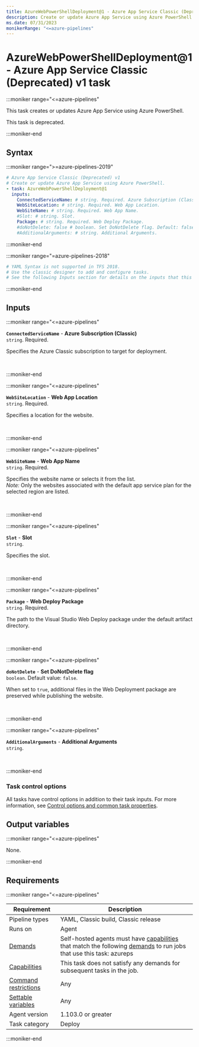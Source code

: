 ```yaml
---
title: AzureWebPowerShellDeployment@1 - Azure App Service Classic (Deprecated) v1 task
description: Create or update Azure App Service using Azure PowerShell.
ms.date: 07/31/2023
monikerRange: "<=azure-pipelines"
---
```


# AzureWebPowerShellDeployment@1 - Azure App Service Classic (Deprecated) v1 task

<!-- :::description::: -->
:::moniker range="<=azure-pipelines"

<!-- :::editable-content name="description"::: -->
This task creates or updates Azure App Service using Azure PowerShell.
<!-- :::editable-content-end::: -->

This task is deprecated.

:::moniker-end
<!-- :::description-end::: -->

<!-- :::syntax::: -->
## Syntax

:::moniker range=">=azure-pipelines-2019"

```yaml
# Azure App Service Classic (Deprecated) v1
# Create or update Azure App Service using Azure PowerShell.
- task: AzureWebPowerShellDeployment@1
  inputs:
    ConnectedServiceName: # string. Required. Azure Subscription (Classic). 
    WebSiteLocation: # string. Required. Web App Location. 
    WebSiteName: # string. Required. Web App Name. 
    #Slot: # string. Slot. 
    Package: # string. Required. Web Deploy Package. 
    #doNotDelete: false # boolean. Set DoNotDelete flag. Default: false.
    #AdditionalArguments: # string. Additional Arguments.
```

:::moniker-end

:::moniker range="=azure-pipelines-2018"

```yaml
# YAML Syntax is not supported in TFS 2018.
# Use the classic designer to add and configure tasks.
# See the following Inputs section for details on the inputs that this task supports.
```

:::moniker-end
<!-- :::syntax-end::: -->

<!-- :::inputs::: -->
## Inputs

<!-- :::item name="ConnectedServiceName"::: -->
:::moniker range="<=azure-pipelines"

**`ConnectedServiceName`** - **Azure Subscription (Classic)**<br>
`string`. Required.<br>
<!-- :::editable-content name="helpMarkDown"::: -->
Specifies the Azure Classic subscription to target for deployment.
<!-- :::editable-content-end::: -->
<br>

:::moniker-end
<!-- :::item-end::: -->
<!-- :::item name="WebSiteLocation"::: -->
:::moniker range="<=azure-pipelines"

**`WebSiteLocation`** - **Web App Location**<br>
`string`. Required.<br>
<!-- :::editable-content name="helpMarkDown"::: -->
Specifies a location for the website.
<!-- :::editable-content-end::: -->
<br>

:::moniker-end
<!-- :::item-end::: -->
<!-- :::item name="WebSiteName"::: -->
:::moniker range="<=azure-pipelines"

**`WebSiteName`** - **Web App Name**<br>
`string`. Required.<br>
<!-- :::editable-content name="helpMarkDown"::: -->
Specifies the website name or selects it from the list.  
*Note:* Only the websites associated with the default app service plan for the selected region are listed.
<!-- :::editable-content-end::: -->
<br>

:::moniker-end
<!-- :::item-end::: -->
<!-- :::item name="Slot"::: -->
:::moniker range="<=azure-pipelines"

**`Slot`** - **Slot**<br>
`string`.<br>
<!-- :::editable-content name="helpMarkDown"::: -->
Specifies the slot.
<!-- :::editable-content-end::: -->
<br>

:::moniker-end
<!-- :::item-end::: -->
<!-- :::item name="Package"::: -->
:::moniker range="<=azure-pipelines"

**`Package`** - **Web Deploy Package**<br>
`string`. Required.<br>
<!-- :::editable-content name="helpMarkDown"::: -->
The path to the Visual Studio Web Deploy package under the default artifact directory.
<!-- :::editable-content-end::: -->
<br>

:::moniker-end
<!-- :::item-end::: -->
<!-- :::item name="doNotDelete"::: -->
:::moniker range="<=azure-pipelines"

**`doNotDelete`** - **Set DoNotDelete flag**<br>
`boolean`. Default value: `false`.<br>
<!-- :::editable-content name="helpMarkDown"::: -->
When set to `true`, additional files in the Web Deployment package are preserved while publishing the website.
<!-- :::editable-content-end::: -->
<br>

:::moniker-end
<!-- :::item-end::: -->
<!-- :::item name="AdditionalArguments"::: -->
:::moniker range="<=azure-pipelines"

**`AdditionalArguments`** - **Additional Arguments**<br>
`string`.<br>
<!-- :::editable-content name="helpMarkDown"::: -->
<!-- :::editable-content-end::: -->
<br>

:::moniker-end
<!-- :::item-end::: -->

### Task control options

All tasks have control options in addition to their task inputs. For more information, see [Control options and common task properties](/azure/devops/pipelines/yaml-schema/steps-task#common-task-properties).
<!-- :::inputs-end::: -->

<!-- :::outputVariables::: -->
## Output variables

:::moniker range="<=azure-pipelines"

None.

:::moniker-end
<!-- :::outputVariables-end::: -->

<!-- :::remarks::: -->
<!-- :::editable-content name="remarks"::: -->
<!-- :::editable-content-end::: -->
<!-- :::remarks-end::: -->

<!-- :::examples::: -->
<!-- :::editable-content name="examples"::: -->
<!-- :::editable-content-end::: -->
<!-- :::examples-end::: -->

<!-- :::properties::: -->
## Requirements

:::moniker range="<=azure-pipelines"

| Requirement | Description |
|-------------|-------------|
| Pipeline types | YAML, Classic build, Classic release |
| Runs on | Agent |
| [Demands](/azure/devops/pipelines/process/demands) | Self-hosted agents must have [capabilities](/azure/devops/pipelines/agents/agents#capabilities) that match the following [demands](/azure/devops/pipelines/process/demands) to run jobs that use this task: azureps |
| [Capabilities](/azure/devops/pipelines/agents/agents#capabilities) | This task does not satisfy any demands for subsequent tasks in the job. |
| [Command restrictions](/azure/devops/pipelines/security/templates#agent-logging-command-restrictions) | Any |
| [Settable variables](/azure/devops/pipelines/security/templates#agent-logging-command-restrictions) | Any |
| Agent version |  1.103.0 or greater |
| Task category | Deploy |

:::moniker-end
<!-- :::properties-end::: -->

<!-- :::see-also::: -->
<!-- :::editable-content name="seeAlso"::: -->
<!-- :::editable-content-end::: -->
<!-- :::see-also-end::: -->